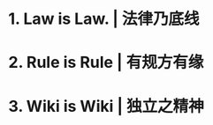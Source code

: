 <!-- TITLE: 三条盟约 -->
<!-- SUBTITLE: The Three -->

# 1. Law is Law. | 法律乃底线
# 2. Rule is Rule | 有规方有缘
# 3. Wiki is Wiki | 独立之精神